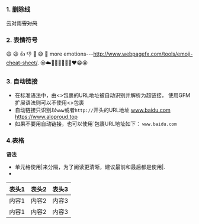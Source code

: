 ### 1. 删除线
云对雨~~雪对风~~
### 2. 表情符号
:smile:
:laughing:
:+1:
:-1:
:clap:
:sweat_smile:
:shit:
more emotions---http://www.webpagefx.com/tools/emoji-cheat-sheet/.
😒☁️👨🏾‍🤝‍👨🏻📱❤️😁😝
### 3. 自动链接
* 在标准语法中，由<>包裹的URL地址被自动识别并解析为超链接，
  使用GFM扩展语法则可以不使用<>包裹
* 自动链接只识别以`www`或者`http://`开头的URL地址
  www.baidu.com
  https://www.aloproud.top
* 如果不要用自动链接，也可以使用\`包裹URL地址如下：
  `www.baidu.com`
### 4.表格
**语法**
- 单元格使用|来分隔，为了阅读更清晰，建议最前和最后都是使用|.
- 
| 表头1 | 表头2 | 表头3 |
| ----- | ----- | ----- |
| 内容1 | 内容2 | 内容3 |
| 内容1 | 内容2 | 内容3 |

